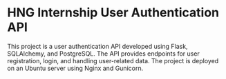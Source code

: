 # HNG Internship User Authentication API
This project is a user authentication API developed using Flask, SQLAlchemy, and PostgreSQL. The API provides endpoints for user registration, login, and handling user-related data. The project is deployed on an Ubuntu server using Nginx and Gunicorn.



